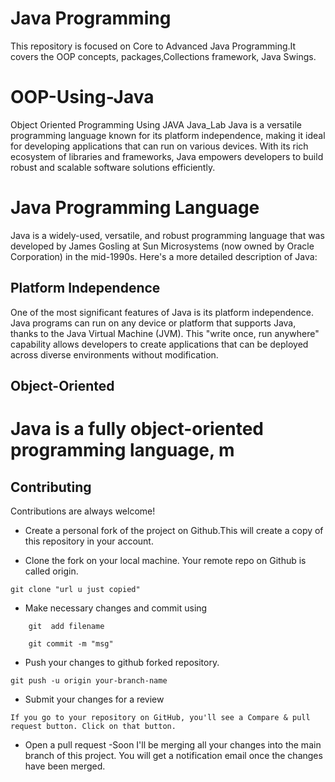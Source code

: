 

# Java Programming
This repository is focused on Core to Advanced Java Programming.It covers the OOP concepts, packages,Collections framework, Java Swings.
# OOP-Using-Java
Object Oriented Programming Using JAVA
Java_Lab
Java is a versatile programming language known for its platform independence, making it ideal for developing applications that can run on various devices. With its rich ecosystem of libraries and frameworks, Java empowers developers to build robust and scalable software solutions efficiently.
# Java Programming Language

Java is a widely-used, versatile, and robust programming language that was developed by James Gosling at Sun Microsystems (now owned by Oracle Corporation) in the mid-1990s. Here's a more detailed description of Java:

## Platform Independence

One of the most significant features of Java is its platform independence. Java programs can run on any device or platform that supports Java, thanks to the Java Virtual Machine (JVM). This "write once, run anywhere" capability allows developers to create applications that can be deployed across diverse environments without modification.

## Object-Oriented

Java is a fully object-oriented programming language, m
=======
## Contributing

Contributions are always welcome!

- Create a personal fork of the project on Github.This will create a copy of this repository in your account.

- Clone the fork on your local machine. Your remote repo on Github is called origin.
 
 ```
 git clone "url u just copied"
 ```

- Make necessary changes and commit using
``` 
    git  add filename
```
```
    git commit -m "msg"
```
- Push your changes to github forked repository.
```
git push -u origin your-branch-name
```
- Submit your changes for a review
```
If you go to your repository on GitHub, you'll see a Compare & pull request button. Click on that button.
```
- Open a pull request
-Soon I'll be merging all your changes into the main branch of this project. You will get a notification email once the changes have been merged.

